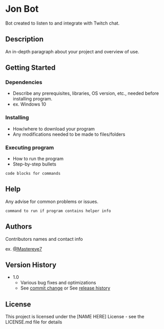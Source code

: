 # Jon Bot

Bot created to listen to and integrate with Twitch chat.

## Description

An in-depth paragraph about your project and overview of use.

## Getting Started

### Dependencies

* Describe any prerequisites, libraries, OS version, etc., needed before installing program.
* ex. Windows 10

### Installing

* How/where to download your program
* Any modifications needed to be made to files/folders

### Executing program

* How to run the program
* Step-by-step bullets
```
code blocks for commands
```

## Help

Any advise for common problems or issues.
```
command to run if program contains helper info
```

## Authors

Contributors names and contact info

ex. [@Mastereye7](https://twitter.com/Mastereye7)

## Version History

* 1.0
    * Various bug fixes and optimizations
    * See [commit change]() or See [release history]()

## License

This project is licensed under the [NAME HERE] License - see the LICENSE.md file for details
